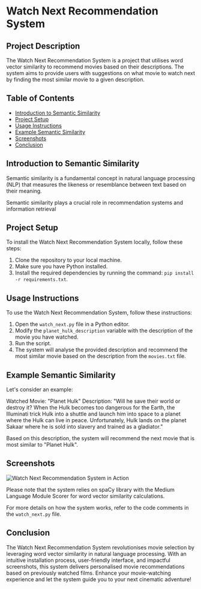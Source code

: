 # Watch Next Recommendation System

## Project Description
The Watch Next Recommendation System is a project that utilises word vector similarity to recommend movies based on their descriptions. The system aims to provide users with suggestions on what movie to watch next by finding the most similar movie to a given description.

## Table of Contents
- [Introduction to Semantic Similarity](#introd)
- [Project Setup](#proj)
- [Usage Instructions](#usage)
- [Example Semantic Similarity](#example)
- [Screenshots](#screen)
- [Conclusion](#conc)

<a name="introd"></a>
## Introduction to Semantic Similarity

Semantic similarity is a fundamental concept in natural language processing (NLP) that measures the likeness or resemblance between text based on their meaning. 

Semantic similarity plays a crucial role in recommendation systems and information retrieval

<a name="proj"></a>
## Project Setup

To install the Watch Next Recommendation System locally, follow these steps:
1. Clone the repository to your local machine.
2. Make sure you have Python installed.
3. Install the required dependencies by running the command: `pip install -r requirements.txt`.

<a name="usage"></a>
## Usage Instructions

To use the Watch Next Recommendation System, follow these instructions:
1. Open the `watch_next.py` file in a Python editor.
2. Modify the `planet_hulk_description` variable with the description of the movie you have watched.
3. Run the script.
4. The system will analyse the provided description and recommend the most similar movie based on the description from the `movies.txt` file.

<a name="example"></a>
## Example Semantic Similarity

Let's consider an example:

Watched Movie: "Planet Hulk"
Description: "Will he save their world or destroy it? When the Hulk becomes too dangerous for the Earth, the Illuminati trick Hulk into a shuttle and launch him into space to a planet where the Hulk can live in peace. Unfortunately, Hulk lands on the planet Sakaar where he is sold into slavery and trained as a gladiator."

Based on this description, the system will recommend the next movie that is most similar to "Planet Hulk".

<a name="screen"></a>
## Screenshots

![Watch Next Recommendation System in Action](screenshot.png)

Please note that the system relies on spaCy library with the Medium Language Module Scorer for word vector similarity calculations.

For more details on how the system works, refer to the code comments in the `watch_next.py` file.

<a name="conc"></a>
## Conclusion

The Watch Next Recommendation System revolutionises movie selection by leveraging word vector similarity in natural language processing. With an intuitive installation process, user-friendly interface, and impactful screenshots, this system delivers personalised movie recommendations based on previously watched films. Enhance your movie-watching experience and let the system guide you to your next cinematic adventure!

